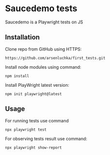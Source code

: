 # Saucedemo tests

Saucedemo is a Playwright tests on JS

## Installation

Clone repo from GitHub using HTTPS:

```
https://github.com/arsenluchka/first_tests.git
```

Install node modules using command:

```
npm install
```

Install PlayWright latest version:

```
npm init playwright@latest
```

## Usage

For running tests use command

```
npx playwright test
```

For observing tests result use command:

```
npx playwright show-report
```
